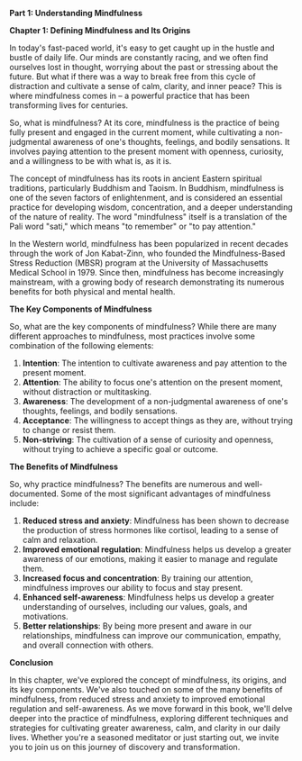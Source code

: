 <p><strong>Part 1: Understanding Mindfulness</strong></p>

<p><strong>Chapter 1: Defining Mindfulness and Its Origins</strong></p>

<p>In today's fast-paced world, it's easy to get caught up in the hustle and bustle of daily life. Our minds are constantly racing, and we often find ourselves lost in thought, worrying about the past or stressing about the future. But what if there was a way to break free from this cycle of distraction and cultivate a sense of calm, clarity, and inner peace? This is where mindfulness comes in – a powerful practice that has been transforming lives for centuries.</p>

<p>So, what is mindfulness? At its core, mindfulness is the practice of being fully present and engaged in the current moment, while cultivating a non-judgmental awareness of one's thoughts, feelings, and bodily sensations. It involves paying attention to the present moment with openness, curiosity, and a willingness to be with what is, as it is.</p>

<p>The concept of mindfulness has its roots in ancient Eastern spiritual traditions, particularly Buddhism and Taoism. In Buddhism, mindfulness is one of the seven factors of enlightenment, and is considered an essential practice for developing wisdom, concentration, and a deeper understanding of the nature of reality. The word "mindfulness" itself is a translation of the Pali word "sati," which means "to remember" or "to pay attention."</p>

<p>In the Western world, mindfulness has been popularized in recent decades through the work of Jon Kabat-Zinn, who founded the Mindfulness-Based Stress Reduction (MBSR) program at the University of Massachusetts Medical School in 1979. Since then, mindfulness has become increasingly mainstream, with a growing body of research demonstrating its numerous benefits for both physical and mental health.</p>

<p><strong>The Key Components of Mindfulness</strong></p>

<p>So, what are the key components of mindfulness? While there are many different approaches to mindfulness, most practices involve some combination of the following elements:</p>

<ol>
<li><strong>Intention</strong>: The intention to cultivate awareness and pay attention to the present moment.</li>
<li><strong>Attention</strong>: The ability to focus one's attention on the present moment, without distraction or multitasking.</li>
<li><strong>Awareness</strong>: The development of a non-judgmental awareness of one's thoughts, feelings, and bodily sensations.</li>
<li><strong>Acceptance</strong>: The willingness to accept things as they are, without trying to change or resist them.</li>
<li><strong>Non-striving</strong>: The cultivation of a sense of curiosity and openness, without trying to achieve a specific goal or outcome.</li>
</ol>

<p><strong>The Benefits of Mindfulness</strong></p>

<p>So, why practice mindfulness? The benefits are numerous and well-documented. Some of the most significant advantages of mindfulness include:</p>

<ol>
<li><strong>Reduced stress and anxiety</strong>: Mindfulness has been shown to decrease the production of stress hormones like cortisol, leading to a sense of calm and relaxation.</li>
<li><strong>Improved emotional regulation</strong>: Mindfulness helps us develop a greater awareness of our emotions, making it easier to manage and regulate them.</li>
<li><strong>Increased focus and concentration</strong>: By training our attention, mindfulness improves our ability to focus and stay present.</li>
<li><strong>Enhanced self-awareness</strong>: Mindfulness helps us develop a greater understanding of ourselves, including our values, goals, and motivations.</li>
<li><strong>Better relationships</strong>: By being more present and aware in our relationships, mindfulness can improve our communication, empathy, and overall connection with others.</li>
</ol>

<p><strong>Conclusion</strong></p>

<p>In this chapter, we've explored the concept of mindfulness, its origins, and its key components. We've also touched on some of the many benefits of mindfulness, from reduced stress and anxiety to improved emotional regulation and self-awareness. As we move forward in this book, we'll delve deeper into the practice of mindfulness, exploring different techniques and strategies for cultivating greater awareness, calm, and clarity in our daily lives. Whether you're a seasoned meditator or just starting out, we invite you to join us on this journey of discovery and transformation.</p>
